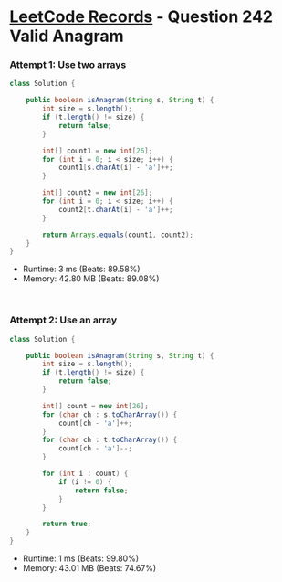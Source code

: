 # [LeetCode Records](../README.md) - Question 242 Valid Anagram

### Attempt 1: Use two arrays
```java
class Solution {

    public boolean isAnagram(String s, String t) {
        int size = s.length();
        if (t.length() != size) {
            return false;
        }

        int[] count1 = new int[26];
        for (int i = 0; i < size; i++) {
            count1[s.charAt(i) - 'a']++;
        }

        int[] count2 = new int[26];
        for (int i = 0; i < size; i++) {
            count2[t.charAt(i) - 'a']++;
        }

        return Arrays.equals(count1, count2);
    }
}
```
- Runtime: 3 ms (Beats: 89.58%)
- Memory: 42.80 MB (Beats: 89.08%)

<br>

### Attempt 2: Use an array
```java
class Solution {

    public boolean isAnagram(String s, String t) {
        int size = s.length();
        if (t.length() != size) {
            return false;
        }

        int[] count = new int[26];
        for (char ch : s.toCharArray()) {
            count[ch - 'a']++;
        }
        for (char ch : t.toCharArray()) {
            count[ch - 'a']--;
        }

        for (int i : count) {
            if (i != 0) {
                return false;
            }
        }

        return true;
    }
}
```
- Runtime: 1 ms (Beats: 99.80%)
- Memory: 43.01 MB (Beats: 74.67%)

<br>
